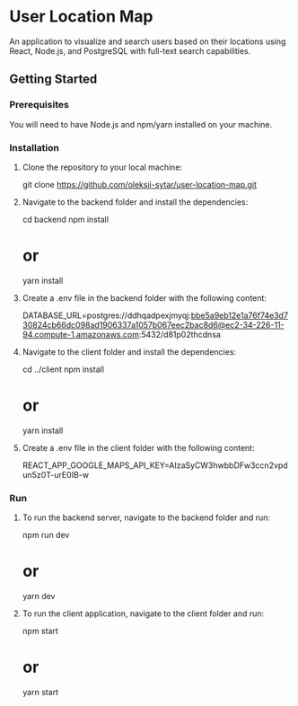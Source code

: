 # User Location Map

An application to visualize and search users based on their locations using React, Node.js, and PostgreSQL with full-text search capabilities.

## Getting Started

### Prerequisites

You will need to have Node.js and npm/yarn installed on your machine.

### Installation

1. Clone the repository to your local machine:

   git clone https://github.com/oleksii-sytar/user-location-map.git

2. Navigate to the backend folder and install the dependencies:

   cd backend
   npm install
   # or
   yarn install

3. Create a .env file in the backend folder with the following content:

   DATABASE_URL=postgres://ddhqadpexjmyqj:bbe5a9eb12e1a76f74e3d730824cb66dc098ad1906337a1057b067eec2bac8d6@ec2-34-226-11-94.compute-1.amazonaws.com:5432/d81p02thcdnsa

4. Navigate to the client folder and install the dependencies:

   cd ../client
   npm install
   # or
   yarn install

5. Create a .env file in the client folder with the following content:

   REACT_APP_GOOGLE_MAPS_API_KEY=AIzaSyCW3hwbbDFw3ccn2vpdun5z0T-urE0IB-w

### Run

1. To run the backend server, navigate to the backend folder and run:

   npm run dev
   # or
   yarn dev

2. To run the client application, navigate to the client folder and run:

   npm start
   # or
   yarn start

